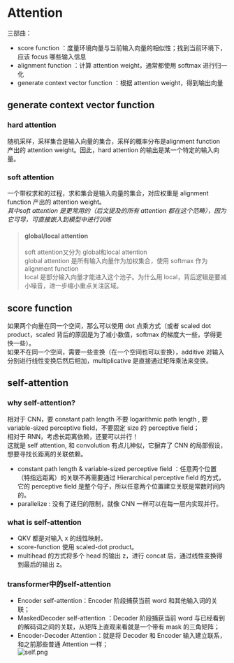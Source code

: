 # Attention #
三部曲：
+ score function ：度量环境向量与当前输入向量的相似性；找到当前环境下，应该 focus 哪些输入信息
+ alignment function ：计算 attention weight，通常都使用 softmax 进行归一化
+ generate context vector function ：根据 attention weight，得到输出向量

## generate context vector function ##
### hard attention ###
随机采样，采样集合是输入向量的集合，采样的概率分布是alignment function 产出的 attention weight。因此，hard attention 的输出是某一个特定的输入向量。
### soft attention ###
一个带权求和的过程，求和集合是输入向量的集合，对应权重是 alignment function 产出的 attention weight。  
*其中soft attention 是更常用的（后文提及的所有 attention 都在这个范畴），因为它可导，可直接嵌入到模型中进行训练*

>#### global/local attention ####
>soft attention又分为 global和local attention  
>global attention 是所有输入向量作为加权集合，使用 softmax 作为 alignment function  
>local 是部分输入向量才能进入这个池子。为什么用 local，背后逻辑是要减小噪音，进一步缩小重点关注区域。

## score function ##
如果两个向量在同一个空间，那么可以使用 dot 点乘方式（或者 scaled dot product，scaled 背后的原因是为了减小数值，softmax 的梯度大一些，学得更快一些）。  
如果不在同一个空间，需要一些变换（在一个空间也可以变换），additive 对输入分别进行线性变换后然后相加，multiplicative 是直接通过矩阵乘法来变换。

## self-attention ##
### why self-attention? ###
相对于 CNN，要 constant path length 不要 logarithmic path length , 要 variable-sized perceptive field，不要固定 size 的 perceptive field；  
相对于 RNN，考虑长距离依赖，还要可以并行！  
这就是 self attention, 和 convolution 有点儿神似，它摒弃了 CNN 的局部假设，想要寻找长距离的关联依赖。  
+ constant path length & variable-sized perceptive field ：任意两个位置（特指远距离）的关联不再需要通过 Hierarchical perceptive field 的方式，它的 perceptive field 是整个句子，所以任意两个位置建立关联是常数时间内的。
+ parallelize : 没有了递归的限制，就像 CNN 一样可以在每一层内实现并行。

### what is self-attention ###
+ QKV 都是对输入 x 的线性映射。  
+ score-function 使用 scaled-dot product。  
+ multihead 的方式将多个 head 的输出 z，进行 concat 后，通过线性变换得到最后的输出 z。  

### transformer中的self-attention ###
+ Encoder self-attention：Encoder 阶段捕获当前 word 和其他输入词的关联；  
+ MaskedDecoder self-attention ：Decoder 阶段捕获当前 word 与已经看到的解码词之间的关联，从矩阵上直观来看就是一个带有 mask 的三角矩阵；  
+ Encoder-Decoder Attention：就是将 Decoder 和 Encoder 输入建立联系，和之前那些普通 Attention 一样；  
![self.png](https://upload-images.jianshu.io/upload_images/2509688-158e290a98d90bcd.png "self.png")
